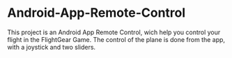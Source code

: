 # Android-App-Remote-Control
This project is an Android App Remote Control, wich help you control your flight in the FlightGear Game. The control of the plane is done from the app, with a joystick and two sliders.
